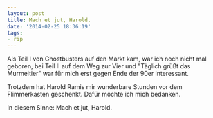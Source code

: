 ```yaml
---
layout: post
title: Mach et jut, Harold.
date: '2014-02-25 18:36:19'
tags:
- rip
---
```


Als Teil I von Ghostbusters auf den Markt kam, war ich noch nicht mal geboren, bei Teil II auf dem Weg zur Vier und "Täglich grüßt das Murmeltier" war für mich erst gegen Ende der 90er interessant.

Trotzdem hat Harold Ramis mir wunderbare Stunden vor dem Flimmerkasten geschenkt. Dafür möchte ich mich bedanken. 

In diesem Sinne: Mach et jut, Harold.